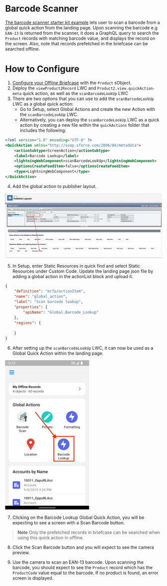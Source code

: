 # Barcode Scanner

[The barcode scanner starter kit example](../force-app/main/default/lwc/scanBarcodeLookUp/) lets user to scan a barcode from a global quick action from the landing page. Upon scanning the barcode e.g `EAN-13` is returned from the scanner, it does a GraphQL query to search the `Product` records with matching barcode value, and displays the record on the screen. Also, note that records prefetched in the briefcase can be searched offline.

# How to Configure

1. [Configure your Offline Briefcase](../README.md#define-an-offline-briefcase) with the `Product` sObject.
2. Deploy the `viewProduct2Record` LWC and `Product2.view.quickAction-meta` quick action, as well as the `scanBarcodeLookUp` LWC
3. There are two options that you can use to add the `scanBarcodeLookUp` LWC as a global quick action:
    - Go to Setup, select Global Actions and create the new Action with the `scanBarcodeLookUp` LWC.
    - Alternatively, you can deploy the `scanBarcodeLookUp` LWC as a quick action by creating a new file within the `quickActions` folder that includes the following:

```xml
<?xml version="1.0" encoding="UTF-8" ?>
<QuickAction xmlns="http://soap.sforce.com/2006/04/metadata">
    <actionSubtype>ScreenAction</actionSubtype>
    <label>Barcode Lookup</label>
    <lightningWebComponent>scanBarcodeLookUp</lightningWebComponent>
    <optionsCreateFeedItem>false</optionsCreateFeedItem>
    <type>LightningWebComponent</type>
</QuickAction>
```

4. Add the global action to publisher layout. 

  ![Add LWC Quick Actions to Mobile Layouts](../images/LWCQuickActionsPublisherLayouts.png)

5. In Setup, enter Static Resources in quick find and select Static Resources under Custom Code. Update the landing page json file by adding a global action in the actionList block and upload it.

```json
{
    "definition": "mcfp/actionItem",
    "name": "global_action",
    "label": "Scan barcode lookup",
    "properties": {
        "apiName": "Global.Barcode_Lookup"
    },
    "regions": {
    
    }
}
```

6. After setting up the `scanBarcodeLookUp` LWC, it can now be used as a Global Quick Action within the landing page. 

  ![Barcode Scanner Lookup Quick Action](../images/LandingPageBarcodeScannerLookupQuickAction.png)

7. Clicking on the Barcode Lookup Global Quick Action, you will be expecting to see a screen with a Scan Barcode button.

> **Note**
> Only the prefetched records in briefcase can be searched when using this quick action in offline.

8. Click the Scan Barcode button and you will expect to see the camera preview. 

9. Use the camera to scan an EAN-13 barcode. Upon scanning the barcode, you should expect to see the `Product` record which has the `ProductCode` value equal to the barcode. If no product is found, an error screen is displayed.
